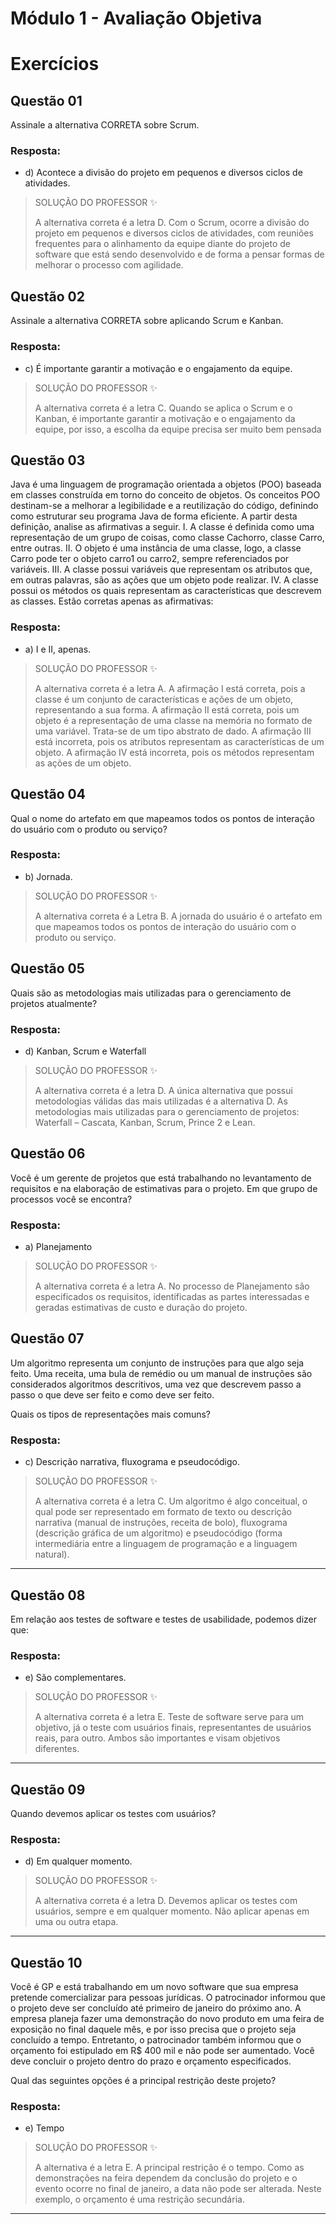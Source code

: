# Módulo 1 - Avaliação Objetiva

# Exercícios


## Questão 01
Assinale a alternativa CORRETA sobre Scrum.

### Resposta:
- d) Acontece a divisão do projeto em pequenos e diversos ciclos de atividades.

> SOLUÇÃO DO PROFESSOR ✨
>
> A alternativa correta é a letra D. Com o Scrum, ocorre a divisão do projeto em pequenos e diversos ciclos de atividades, com reuniões frequentes para o alinhamento da equipe diante do projeto de software que está sendo desenvolvido e de forma a pensar formas de melhorar o processo com agilidade.


## Questão 02
Assinale a alternativa CORRETA sobre aplicando Scrum e Kanban.

### Resposta:
- c) É importante garantir a motivação e o engajamento da equipe.

> SOLUÇÃO DO PROFESSOR ✨
>
> A alternativa correta é a letra C. Quando se aplica o Scrum e o Kanban, é importante garantir a motivação e o engajamento da equipe, por isso, a escolha da equipe precisa ser muito bem pensada


## Questão 03
Java é uma linguagem de programação orientada a objetos (POO) baseada em classes construída em torno do conceito de objetos. Os conceitos POO destinam-se a melhorar a legibilidade e a reutilização do código, definindo como estruturar seu programa Java de forma eficiente.
A partir desta definição, analise as afirmativas a seguir.
I. A classe é definida como uma representação de um grupo de coisas, como classe Cachorro, classe Carro, entre outras.
II. O objeto é uma instância de uma classe, logo, a classe Carro pode ter o objeto carro1 ou carro2, sempre referenciados por variáveis.
III. A classe possui variáveis que representam os atributos que, em outras palavras, são as ações que um objeto pode realizar.
IV. A classe possui os métodos os quais representam as características que descrevem as classes.
Estão corretas apenas as afirmativas:

### Resposta:
- a) I e II, apenas.

> SOLUÇÃO DO PROFESSOR ✨
>
> A alternativa correta é a letra A. A afirmação I está correta, pois a classe é um conjunto de características e ações de um objeto, representando a sua forma. A afirmação II está correta, pois um objeto é a representação de uma classe na memória no formato de uma variável. Trata-se de um tipo abstrato de dado. A afirmação III está incorreta, pois os atributos representam as características de um objeto. A afirmação IV está incorreta, pois os métodos representam as ações de um objeto.


## Questão 04
Qual o nome do artefato em que mapeamos todos os pontos de interação do usuário com o produto ou serviço?

### Resposta:
- b) Jornada.

> SOLUÇÃO DO PROFESSOR ✨
>
> A alternativa correta é a Letra B. A jornada do usuário é o artefato em que mapeamos todos os pontos de interação do usuário com o produto ou serviço.


## Questão 05
Quais são as metodologias mais utilizadas para o gerenciamento de projetos atualmente?

### Resposta:
- d) Kanban, Scrum e Waterfall

> SOLUÇÃO DO PROFESSOR ✨
>
> A alternativa correta é a letra D. A única alternativa que possui metodologias válidas das mais utilizadas é a alternativa D. As metodologias mais utilizadas para o gerenciamento de projetos: Waterfall – Cascata, Kanban, Scrum, Prince 2 e Lean.


## Questão 06
Você é um gerente de projetos que está trabalhando no levantamento de requisitos e na elaboração de estimativas para o projeto. Em que grupo de processos você se encontra?

### Resposta: 
- a) Planejamento

> SOLUÇÃO DO PROFESSOR ✨
>
> A alternativa correta é a letra A. No processo de Planejamento são especificados os requisitos, identificadas as partes interessadas e geradas estimativas de custo e duração do projeto.

## Questão 07

Um algoritmo representa um conjunto de instruções para que algo seja feito. Uma receita, uma bula de remédio ou um manual de instruções são considerados algoritmos descritivos, uma vez que descrevem passo a passo o que deve ser feito e como deve ser feito.

Quais os tipos de representações mais comuns?

### Resposta: 

- c) Descrição narrativa, fluxograma e pseudocódigo.

> SOLUÇÃO DO PROFESSOR ✨
>
> A alternativa correta é a letra C.
> Um algoritmo é algo conceitual, o qual pode ser representado em formato de texto ou descrição narrativa (manual de instruções, receita de bolo), fluxograma (descrição gráfica de um algoritmo) e pseudocódigo (forma intermediária entre a linguagem de programação e a linguagem natural).

<hr>

## Questão 08

Em relação aos testes de software e testes de usabilidade, podemos dizer que:

### Resposta: 

- e)  São complementares.

> SOLUÇÃO DO PROFESSOR ✨
>
> A alternativa correta é a letra E. Teste de software serve para um objetivo, já o teste com usuários finais, representantes de usuários reais, para outro. Ambos são importantes e visam objetivos diferentes.

<hr>

## Questão 09

Quando devemos aplicar os testes com usuários?

### Resposta: 

- d) Em qualquer momento.

> SOLUÇÃO DO PROFESSOR ✨
>
> A alternativa correta é a letra D. Devemos aplicar os testes com usuários, sempre e em qualquer momento. Não aplicar apenas em uma ou outra etapa.

<hr>

## Questão 10

Você é GP e está trabalhando em um novo software que sua empresa pretende comercializar para pessoas jurídicas. O patrocinador informou que o projeto deve ser concluído até primeiro de janeiro do próximo ano. A empresa planeja fazer uma demonstração do novo produto em uma feira de exposição no final daquele mês, e por isso precisa que o projeto seja concluído a tempo. Entretanto, o patrocinador também informou que o orçamento foi estipulado em R$ 400 mil e não pode ser aumentado. Você deve concluir o projeto dentro do prazo e orçamento especificados.

Qual das seguintes opções é a principal restrição deste projeto?

### Resposta: 

- e) Tempo

> SOLUÇÃO DO PROFESSOR ✨
>
> A alternativa é a letra E. A principal restrição é o tempo. Como as demonstrações na feira dependem da conclusão do projeto e o evento ocorre no final de janeiro, a data não pode ser alterada. Neste exemplo, o orçamento é uma restrição secundária.

<hr>


## 
